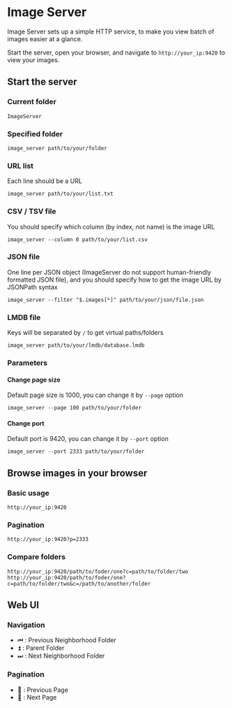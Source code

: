 # Image Server

Image Server sets up a simple HTTP service, to make you view batch of images easier at a glance.

Start the server, open your browser, and navigate to `http://your_ip:9420` to view your images.

## Start the server

### Current folder

```shell
ImageServer
```

### Specified folder

```shell
image_server path/to/your/folder
```

### URL list

Each line should be a URL

```shell
image_server path/to/your/list.txt
```

### CSV / TSV file

You should specify which column (by index, not name) is the image URL

```shell
image_server --column 0 path/to/your/list.csv
```

### JSON file

One line per JSON object (ImageServer do not support human-friendly formatted JSON file), and you should specify how to
get the image URL by JSONPath syntax

```shell
image_server --filter "$.images[*]" path/to/your/json/file.json  
```

### LMDB file

Keys will be separated by `/` to get virtual paths/folders

```shell
image_server path/to/your/lmdb/database.lmdb
```

### Parameters

#### Change page size

Default page size is 1000, you can change it by `--page` option

```shell
image_server --page 100 path/to/your/folder
```

#### Change port

Default port is 9420, you can change it by `--port` option

```shell
image_server --port 2333 path/to/your/folder
```

## Browse images in your browser

### Basic usage

```
http://your_ip:9420
```

### Pagination

```
http://your_ip:9420?p=2333
```

### Compare folders

```
http://your_ip:9420/path/to/foder/one?c=path/to/folder/two
http://your_ip:9420/path/to/foder/one?c=path/to/folder/two&c=/path/to/another/folder
```

## Web UI

### Navigation

- ⏮ : Previous Neighborhood Folder
- ⏫ : Parent Folder
- ⏭ : Next Neighborhood Folder

### Pagination

- 🔼 : Previous Page
- 🔽 : Next Page
